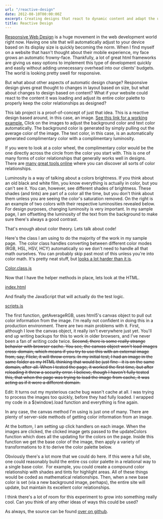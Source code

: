 ```yaml
---
url: "/reactive-design"
date: 2012-08-10T00:00:00Z
excerpt: Creating designs that react to dynamic content and adapt the user experience.
title: Reactive Design
---
```


[Responsive Web Design][] is a huge movement in the web development
world right now. Having one site that will automatically adjust to your
device based on its display size is quickly becoming the norm. When I
find myself on a website that hasn't thought about their mobile
experience, my face grows an automatic frowny-face. Thankfully, a lot of
great html frameworks are giving us easy options to implement this type
of development quickly and easily without adding unnecessary overhead
into our clients' budgets. The world is looking pretty swell for
responsive.

<amp-img width="400" height="200" layout="responsive" src="//labs.tomasino.org/assets/images/color-wheel.jpg" alt="Color Wheel"></amp-img>

But what about other aspects of automatic design change? Responsive
design gives great thought to changes in layout based on size, but what
about changes to design based on content? What if your website could
react to the content it was loading and adjust its entire color palette
to properly keep the color relationships as designed?

This lab project is a proof-of-concept of just that idea. This is a
reactive design based around, in this case, an image. [See this link for
a working example.][] Click on the images to adjust the background color
and text color automatically. The background color is generated by
simply pulling out the average color of the image. The text color, in
this case, is an automatically generated complimentary color with a
complimentary luminosity.

If you were to look at a color wheel, the complimentary color would be
the one directly across the circle from the color you start with. This
is one of many forms of color relationships that generally works well in
designs. There are [many great tools online][] where you can discover
all sorts of color relationships.

Luminosity is a way of talking about a colors brightness. If you think
about an old black and white film, you know everything is actually in
color, but you can't see it. You can, however, see different shades of
brightness. These shades (and tints) are part of a color all the time,
but you don't think about them unless you are seeing the color's
saturation removed. On the right is an example of two colors with their
respective luminosities revealed below. For design purposes, changing
luminosity is very important. In my sample page, I am offsetting the
luminosity of the text from the background to make sure there's always a
good contrast.

That's enough about color theory. Lets talk about code!

Here's the class I am using to do the majority of the work in my sample
page.  The color class handles converting between different color modes
(RGB, HSL, HSV, HCY) automatically so we don't need to handle all that
math ourselves. You can probably skip past most of this unless you're
into color math. It's pretty neat stuff, but [looks a lot harder than it
is][].

[Color.class.js](//github.com/jamestomasino/Reactive-Color/blob/master/org/incrediberry/display/Color.class.js)

Now that I have the helper methods in place, lets look at the HTML.

[index.html](//github.com/jamestomasino/Reactive-Color/blob/master/index.html)

And finally the JavaScript that will actually do the test logic.

[scripts.js](//github.com/jamestomasino/Reactive-Color/blob/master/scripts.js)

The first function, getAverageRGB, uses html5's canvas object to pull
out color information from the image. I'm really not confident in doing
this in a production environment. There are two main problems with it.
First, although I love the canvas object, it really isn't everywhere
just yet. You'll end up writing backups for this to work in older
browsers, and I've never been a fan of writing code twice. ~~Second,
there is some really strange behavior with browser cache. You see, the
canvas object won't load images cross-domain, which means if you try to
use this with an external image from, say, Flickr, it will throw errors.
In my initial test, I had an image in the same folder as my HTML
thinking that would be just fine--it is on the same domain, after-all.
When I tested the page, it worked the first time, but after reloading it
threw a security error. I believe, though I haven't fully tested this,
that when the page was trying to load the image from cache, it was
acting as if it were a different domain.~~

Edit: It turns out my mysterious cache bug wasn't cache at all. I was
trying to process the images too quickly, before they had fully loaded.
I wrapped my code in a $(window).load function and everything is fine
again.

In any case, the canvas method I'm using is just one of many. There are
plenty of server-side methods of getting color information from an
image.

At the bottom, I am setting up click handlers on each image. When the
images are clicked, the clicked image gets passed to the updateColors
function which does all the updating for the colors on the page. Inside
this function we get the base color of the image, then apply a variety
of transformations to it to derive the color palette below.

Obviously there's a lot more that we could do here. If this were a full
site, one could reasonably build the entire css color palette in a
relational way to a single base color.  For example, you could create a
compound color relationship with shades and tints for highlight areas.
All of these things would be coded as mathematical relationships. Then,
when a new base color is set (via a new background image, perhaps), the
entire site will update, but maintain its excellent color relationships.

I think there's a lot of room for this experiment to grow into something
really cool. Can you think of any other ideas of ways this could be
used?

As always, the source can be found [over on github][].

  [Responsive Web Design]: //en.wikipedia.org/wiki/Responsive_Web_Design
    "Responsive Web Design"
  [See this link for a working example.]: //github.com/jamestomasino/Reactive-Color
    "Reactive Color Example"
  [many great tools online]: //kuler.adobe.com "Kuler"
  [looks a lot harder than it is]: //en.wikipedia.org/wiki/HSL_and_HSV#Converting_to_RGB
    "HSV and HSL to RGB"
  [over on github]: //github.com/jamestomasino/Reactive-Color
    "Github: Reactive Color"
